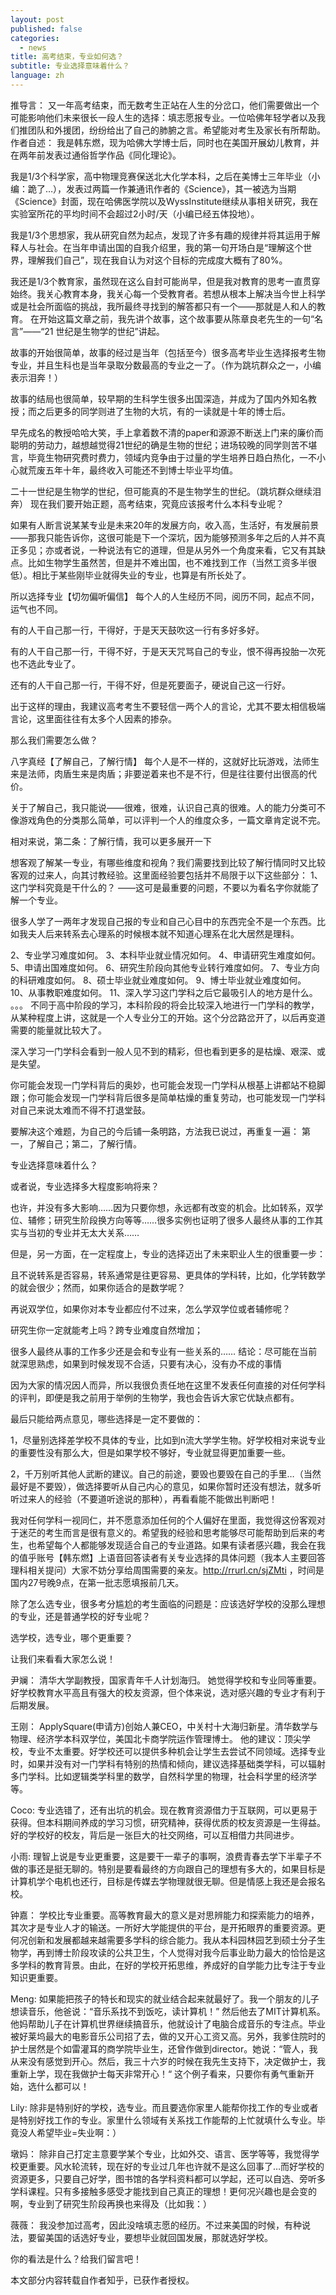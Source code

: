 ```yaml
---
layout: post
published: false
categories:
  - news
title: 高考结束，专业如何选？
subtitle: 专业选择意味着什么？
language: zh
---
```

推导言：
又一年高考结束，而无数考生正站在人生的分岔口，他们需要做出一个可能影响他们未来很长一段人生的选择：填志愿报专业。一位哈佛年轻学者以及我们推团队和外援团，纷纷给出了自己的肺腑之言。希望能对考生及家长有所帮助。
作者自述：
我是韩东燃，现为哈佛大学博士后，同时也在美国开展幼儿教育，并在两年前发表过通俗哲学作品《同化理论》。

我是1/3个科学家，高中物理竞赛保送北大化学本科，之后在美博士三年毕业（小编：跪了…），发表过两篇一作兼通讯作者的《Science》，其一被选为当期《Science》封面，现在哈佛医学院以及WyssInstitute继续从事相关研究，我在实验室所花的平均时间不会超过2小时/天（小编已经五体投地）。

我是1/3个思想家，我从研究自然为起点，发现了许多有趣的规律并将其运用于解释人与社会。在当年申请出国的自我介绍里，我的第一句开场白是“理解这个世界，理解我们自己”，现在我自认为对这个目标的完成度大概有了80%。

我还是1/3个教育家，虽然现在这么自封可能尚早，但是我对教育的思考一直贯穿始终。我关心教育本身，我关心每一个受教育者。若想从根本上解决当今世上科学或是社会所面临的挑战，我所最终寻找到的解答都只有一个——那就是人和人的教育。
在开始这篇文章之前，我先讲个故事，这个故事要从陈章良老先生的一句“名言”——“21 世纪是生物学的世纪”讲起。

故事的开始很简单，故事的经过是当年（包括至今）很多高考毕业生选择报考生物专业，并且生科也是当年录取分数最高的专业之一了。（作为跳坑群众之一，小编表示泪奔！）

故事的结局也很简单，较早期的生科学生很多出国深造，并成为了国内外知名教授；而之后更多的同学则进了生物的大坑，有的一读就是十年的博士后。

早先成名的教授哈哈大笑，手上拿着数不清的paper和源源不断送上门来的廉价而聪明的劳动力，越想越觉得21世纪的确是生物的世纪；进场较晚的同学则苦不堪言，毕竟生物研究费时费力，领域内竞争由于过量的学生培养日趋白热化，一不小心就荒废五年十年，最终收入可能还不到博士毕业平均值。

二十一世纪是生物学的世纪，但可能真的不是生物学生的世纪。（跳坑群众继续泪奔）
现在我们要开始正题，高考结束，究竟应该报考什么本科专业呢？

如果有人断言说某某专业是未来20年的发展方向，收入高，生活好，有发展前景——那我只能告诉你，这很可能是下一个深坑，因为能够预测多年之后的人并不真正多见；亦或者说，一种说法有它的道理，但是从另外一个角度来看，它又有其缺点。比如生物学生虽然苦，但是并不难出国，也不难找到工作（当然工资多半很低）。相比于某些刚毕业就得失业的专业，也算是有所长处了。

所以选择专业【切勿偏听偏信】
每个人的人生经历不同，阅历不同，起点不同，运气也不同。

有的人干自己那一行，干得好，于是天天鼓吹这一行有多好多好。

有的人干自己那一行，干得不好，于是天天咒骂自己的专业，恨不得再投胎一次死也不选此专业了。

还有的人干自己那一行，干得不好，但是死要面子，硬说自己这一行好。

出于这样的理由，我建议高考考生不要轻信一两个人的言论，尤其不要太相信极端言论，这里面往往有太多个人因素的掺杂。

那么我们需要怎么做？

八字真经【了解自己，了解行情】
每个人是不一样的，这就好比玩游戏，法师生来是法师，肉盾生来是肉盾；非要逆着来也不是不行，但是往往要付出很高的代价。

关于了解自己，我只能说——很难，很难，认识自己真的很难。人的能力分类可不像游戏角色的分类那么简单，可以评判一个人的维度众多，一篇文章肯定说不完。

相对来说，第二条：了解行情，我可以更多展开一下

想客观了解某一专业，有哪些维度和视角？我们需要找到比较了解行情同时又比较客观的过来人，向其讨教经验。这里面经验要包括并不局限于以下这些部分：
1、这门学科究竟是干什么的？
——这可是最重要的问题，不要以为看名字你就能了解一个专业。

很多人学了一两年才发现自己报的专业和自己心目中的东西完全不是一个东西。比如我夫人后来转系去心理系的时候根本就不知道心理系在北大居然是理科。

2、专业学习难度如何。
3、本科毕业就业情况如何。
4、申请研究生难度如何。
5、申请出国难度如何。
6、研究生阶段向其他专业转行难度如何。
7、专业方向的科研难度如何。
8、硕士毕业就业难度如何。
9、博士毕业就业难度如何。
10、从事教职难度如何。
11、深入学习这门学科之后它最吸引人的地方是什么。
。。。
不同于高中阶段的学习，本科阶段的将会比较深入地进行一门学科的教学，从某种程度上讲，这就是一个人专业分工的开始。这个分岔路岔开了，以后再变道需要的能量就比较大了。

深入学习一门学科会看到一般人见不到的精彩，但也看到更多的是枯燥、艰深、或是失望。

你可能会发现一门学科背后的奥妙，也可能会发现一门学科从根基上讲都站不稳脚跟；你可能会发现一门学科背后很多是简单枯燥的重复劳动，也可能发现一门学科对自己来说太难而不得不打退堂鼓。

要解决这个难题，为自己的今后铺一条明路，方法我已说过，再重复一遍：
第一，了解自己；第二，了解行情。

专业选择意味着什么？

或者说，专业选择多大程度影响将来？

也许，并没有多大影响……因为只要你想，永远都有改变的机会。比如转系，双学位、辅修；研究生阶段换方向等等……很多实例也证明了很多人最终从事的工作其实与当初的专业并无太大关系……

但是，另一方面，在一定程度上，专业的选择迈出了未来职业人生的很重要一步：

且不说转系是否容易，转系通常是往更容易、更具体的学科转，比如，化学转数学的就会很少；然而，如果你适合的是数学呢？

再说双学位，如果你对本专业都应付不过来，怎么学双学位或者辅修呢？

研究生你一定就能考上吗？跨专业难度自然增加；

很多人最终从事的工作多少还是会和专业有一些关系的……
结论：尽可能在当前就深思熟虑，如果到时候发现不合适，只要有决心，没有办不成的事情



因为大家的情况因人而异，所以我很负责任地在这里不发表任何直接的对任何学科的评判，即便是我之前用于举例的生物学，我也会告诉大家它优缺点都有。

最后只能给两点意见，哪些选择是一定不要做的：


1，尽量别选择差学校不具体的专业，比如到n流大学学生物。好学校相对来说专业的重要性没有那么大，但是如果学校不够好，专业就显得更加重要一些。

2，千万别听其他人武断的建议。自己的前途，要毁也要毁在自己的手里…（当然最好是不要毁），做选择要听从自己内心的意见，如果你暂时还没有想法，就多听听过来人的经验（不要道听途说的那种），再看看能不能做出判断吧！

我对任何学科一视同仁，并不愿意添加任何的个人偏好在里面，我觉得这份客观对于迷茫的考生而言是很有意义的。希望我的经验和思考能够尽可能帮助到后来的考生，也希望每个人都能够发现适合自己的专业道路。如果有读者感兴趣，我会在我的值乎账号【韩东燃】上语音回答读者有关专业选择的具体问题（我本人主要回答理科相关提问）大家不妨分享给周围需要的亲友。http://rrurl.cn/sjZMti ，时间是国内27号晚9点，在第一批志愿填报前几天。

除了怎么选专业，很多考分尴尬的考生面临的问题是：应该选好学校的没那么理想的专业，还是普通学校的好专业呢？

选学校，选专业，哪个更重要？

让我们来看看大家怎么说！

尹斓：
清华大学副教授，国家青年千人计划海归。
她觉得学校和专业同等重要。好学校教育水平高且有强大的校友资源，但个体来说，选对感兴趣的专业才有利于后期发展。

王刚：
ApplySquare(申请方)创始人兼CEO，中关村十大海归新星。清华数学与物理、经济学本科双学位，美国北卡商学院运作管理博士。
他的建议：顶尖学校，专业不太重要。好学校还可以提供多种机会让学生去尝试不同领域。选择专业时，如果并没有对一门学科有特别的热情和倾向，建议选择基础类学科，可以辐射多门学科。比如逻辑类学科里的数学，自然科学里的物理，社会科学里的经济学等。

Coco:
专业选错了，还有出坑的机会。现在教育资源借力于互联网，可以更易于获得。但本科期间养成的学习习惯，研究精神，获得优质的校友资源是一生得益。好的学校好的校友，背后是一张巨大的社交网络，可以互相借力共同进步。

小雨:
理智上说是专业更重要，这是要干一辈子的事啊，浪费青春去学下半辈子不做的事还是挺无聊的。特别是要看最终的方向跟自己的理想有多大的，如果目标是计算机学个电机也还行，目标是传媒去学物理就很无聊。但是情感上我还是会报名校。

钟嘉：
学校比专业重要。高等教育最大的意义是对思辨能力和探索能力的培养，其次才是专业人才的输送。一所好大学能提供的平台，是开拓眼界的重要资源。更何况创新和发展都越来越需要多学科的综合能力。我从本科园林园艺到硕士分子生物学，再到博士阶段攻读的公共卫生，个人觉得对我今后事业助力最大的恰恰是这多学科的教育背景。由此，在好的学校开拓思维，养成好的自学能力比专注于专业知识更重要。

Meng:
如果能把孩子的特长和现实的就业结合起来就最好了。我一个朋友的儿子想读音乐，他爸说：“音乐系找不到饭吃，读计算机！” 然后他去了MIT计算机系。他妈帮助儿子在计算机世界继续搞音乐，他就设计了电脑合成音乐的专注点。毕业被好莱坞最大的电影音乐公司招了去，做的又开心工资又高。另外，我爹住院时的护士居然是个如雷灌耳的商学院毕业生，还曾作做到director。她说：“管人，我从来没有感觉到开心。然后，我三十六岁的时候在我先生支持下，决定做护士，我重新上学，现在我做护士每天非常开心！“ 这个例子看来，只要你有勇气重新开始，选什么都可以！

Lily:
除非是特别好的学校，选专业。而且要选你家里人能帮你找工作的专业或者是特别好找工作的专业。家里什么领域有关系找工作能帮的上忙就填什么专业。毕竟没人希望毕业=失业啊：）

墩妈：
除非自己打定主意要学某个专业，比如外交、语言、医学等等，我觉得学校更重要。风水轮流转，现在好的专业过几年也许就不是这么回事了…而好学校的资源更多，只要自己好学，图书馆的各学科资料都可以学起，还可以自选、旁听多学科课程。只有多接触多感受才能找到自己真正的理想！更何况兴趣也是会变的啊，专业到了研究生阶段再换也来得及（比如我：）

薇薇：
我没参加过高考，因此没啥填志愿的经历。不过来美国的时候，有种说法，要留美国的话选好专业，要想毕业就回国发展，那就选好学校。

你的看法是什么？给我们留言吧！

本文部分内容转载自作者知乎，已获作者授权。

